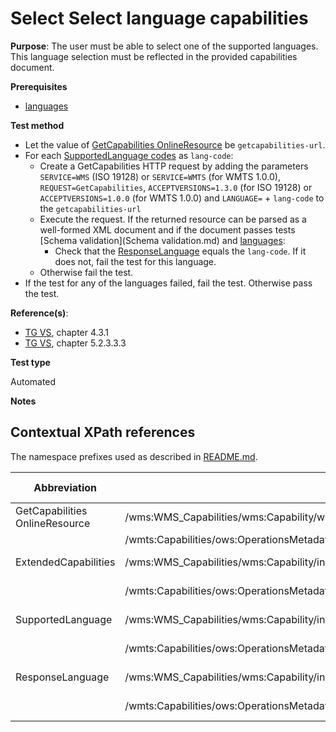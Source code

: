 # Select Select language capabilities

**Purpose**: The user must be able to select one of the supported languages. This language selection must be reflected in the provided capabilities document.

**Prerequisites**

* [languages](languages)

**Test method**

* Let the value of [GetCapabilities OnlineResource](#getcap-href) be ```getcapabilities-url```.
* For each [SupportedLanguage codes](#supported-languages) as ```lang-code```:
  * Create a GetCapabilities HTTP request by adding the parameters ```SERVICE=WMS``` (ISO 19128) or ```SERVICE=WMTS``` (for WMTS 1.0.0), ```REQUEST=GetCapabilities```, ```ACCEPTVERSIONS=1.3.0``` (for ISO 19128) or ```ACCEPTVERSIONS=1.0.0``` (for WMTS 1.0.0) and ```LANGUAGE=``` + ```lang-code``` to the ```getcapabilities-url```
  * Execute the request. If the returned resource can be parsed as a well-formed XML document and if the document passes tests [Schema validation](Schema validation.md) and [languages](languages.md):
    * Check that the [ResponseLanguage](#response-language) equals the ```lang-code```. If it does not, fail the test for this language.
  * Otherwise fail the test.
* If the test for any of the languages failed, fail the test. Otherwise pass the test.

**Reference(s)**:

* [TG VS](README.md#ref_TG_VS), chapter 4.3.1
* [TG VS](README.md#ref_TG_VS), chapter 5.2.3.3.3

**Test type**

Automated

**Notes**

## Contextual XPath references

The namespace prefixes used as described in [README.md](README.md#namespaces).

Abbreviation                                     |  XPath expression												|  Parameter  value
------------------------------------------------ | ---------------------------------------------------------------	| ---------------------------------------------------------------
GetCapabilities OnlineResource <a name="getcap-href"></a> | /wms:WMS_Capabilities/wms:Capability/wms:Request/wms:GetCapabilities/wms:DCPType/wms:HTTP/(wms:Get&#124;wms:Post)[1]/wms:OnlineResource/@xlink:href | ISO 19128
                                                          |  /wmts:Capabilities/ows:OperationsMetadata/ows:Operation[@name='GetCapabilities']/ows:DCP/ows:HTTP/ows:Get[ows:Constraint[@name='GetEncoding']/ows:AllowedValues/ows:Value='KVP']/@xlink:href
ExtendedCapabilities <a name="ExtendedCapabilities"></a>   | /wms:WMS_Capabilities/wms:Capability/inspire_vs:ExtendedCapabilities | ISO 19128
                                                           | /wmts:Capabilities/ows:OperationsMetadata/inspire_vs_ows11:ExtendedCapabilities | WMTS 1.0.0
SupportedLanguage <a name="SupportedLanguage"></a>   | /wms:WMS_Capabilities/wms:Capability/inspire_vs:ExtendedCapabilities/inspire_common:SupportedLanguages/inspire_common:SupportedLanguage/inspire_common:Language | ISO 19128
                                                           | /wmts:Capabilities/ows:OperationsMetadata/inspire_vs_ows11:ExtendedCapabilities/inspire_common:SupportedLanguages/inspire_common:SupportedLanguage/inspire_common:Language | WMTS 1.0.0
ResponseLanguage <a name="ResponseLanguage"></a>   | /wms:WMS_Capabilities/wms:Capability/inspire_vs:ExtendedCapabilities/inspire_common:ResponseLanguage/inspire_common:Language | ISO 19128
                                                           | /wmts:Capabilities/ows:OperationsMetadata/inspire_vs_ows11:ExtendedCapabilities/inspire_common:ResponseLanguage/inspire_common:Language | WMTS 1.0.0
